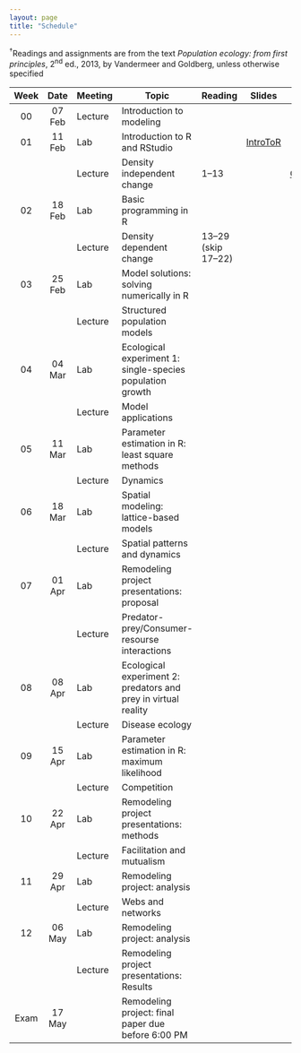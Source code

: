 ```yaml
---
layout: page
title: "Schedule"
---
```


<style>
.content {
  padding-top:    4rem;
  padding-bottom: 4rem;
}

@media (min-width: 48em) {
  .content {
​    max-width: 50rem;
​    margin-left: 16rem;
​    margin-right: 2rem;
  }
}

@media (min-width: 64em) {
  .content {
​    margin-left: 18rem;
​    margin-right: 4rem;
  }
}
</style>

<sup>&#8224;</sup>Readings and assignments are from the text *Population ecology: from first principles*, 2<sup>nd</sup> ed., 2013, by Vandermeer and Goldberg, unless otherwise specified

Week |  Date  | Meeting |     Topic                                                      | Reading           | Slides      | PSet Notes    | Assignments | Misc.       |
:---:|:------:|---------|----------------------------------------------------------------|-------------------|-------------|---------------|-------------|-------------|
00   | 07 Feb | Lecture | Introduction to modeling                                       |                   |             |               |             |             |
01   | 11 Feb |   Lab   | Introduction to R and RStudio                                  |                   | [IntroToR](../Presentations/Lab01_IntroToR.html) |               | [Lab report 1](../Assignments/LabReports/LabReport_1.html) |             |
     |        | Lecture | Density independent change                                     | 1–13              |             | [Ch01PSetNotes](../Assignments/LectureProblemSets/Ch01_ProblemNotes.html) |             |             |
02   | 18 Feb |   Lab   | Basic programming in R                                         |                   |             |               |             |             |
     |        | Lecture | Density dependent change                                       | 13–29 (skip 17–22)|             |               |             |             |
03   | 25 Feb |   Lab   | Model solutions: solving numerically in R                      |                   |             |               |             |             |
     |        | Lecture | Structured population models                                   |                   |             |               |             |             |
04   | 04 Mar |   Lab   | Ecological experiment 1: single-species population growth      |                   |             |               |             |             |
     |        | Lecture | Model applications                                             |                   |             |               |             |             |
05   | 11 Mar |   Lab   | Parameter estimation in R: least square methods                |                   |             |               |             |             |
     |        | Lecture | Dynamics                                                       |                   |             |               |             |             |
06   | 18 Mar |   Lab   | Spatial modeling: lattice-based models                         |                   |             |               |             |             |
     |        | Lecture | Spatial patterns and dynamics                                  |                   |             |               |             |             |
07   | 01 Apr |   Lab   | Remodeling project presentations: proposal                     |                   |             |               |             |             |
     |        | Lecture | Predator-prey/Consumer-resourse interactions                   |                   |             |               |             |             |
08   | 08 Apr |   Lab   | Ecological experiment 2: predators and prey in virtual reality |                   |             |               |             |             |
     |        | Lecture | Disease ecology		           	                             |                   |             |               |             |             |
09   | 15 Apr |   Lab   | Parameter estimation in R: maximum likelihood                  |                   |             |               |             |             |
     |        | Lecture | Competition  				                                     |                   |             |               |             |             |
10   | 22 Apr |   Lab   | Remodeling project presentations: methods                      |                   |             |               |             |             |
     |        | Lecture | Facilitation and mutualism                                     |                   |             |               |             |             |
11   | 29 Apr |   Lab   | Remodeling project: analysis                                   |                   |             |               |             |             |
     |        | Lecture | Webs and networks                        		                 |                   |             |               |             |             |
12   | 06 May |   Lab   | Remodeling project: analysis                                   |                   |             |               |             |             |
     |        | Lecture | Remodeling project presentations: Results                      |                   |             |               |             |             |
Exam | 17 May |         | Remodeling project: final paper due before 6:00 PM             |                   |             |               |             |             |

